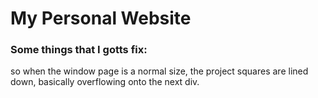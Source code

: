 # My Personal Website

### Some things that I gotts fix:
so when the window page is a normal size, the project squares are lined down, basically overflowing onto the next div.
